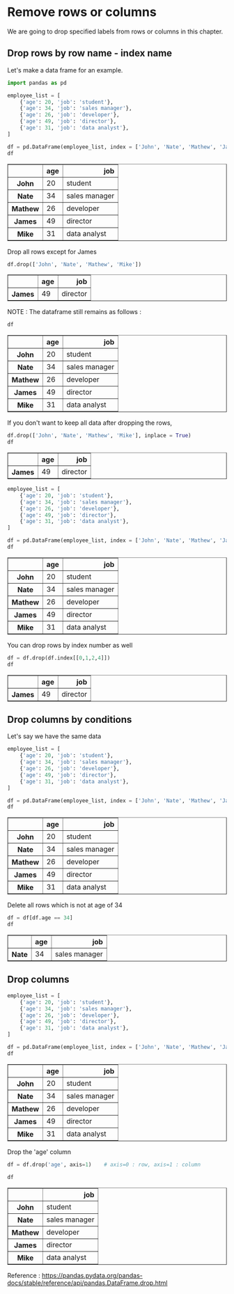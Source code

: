# Remove rows or columns

We are going to drop specified labels from rows or columns in this chapter.

## Drop rows by row name - index name

Let's make a data frame for an example.


```python
import pandas as pd

employee_list = [
    {'age': 20, 'job': 'student'},
    {'age': 34, 'job': 'sales manager'},
    {'age': 26, 'job': 'developer'},
    {'age': 49, 'job': 'director'},
    {'age': 31, 'job': 'data analyst'},
]

df = pd.DataFrame(employee_list, index = ['John', 'Nate', 'Mathew', 'James', 'Mike'])
df
```




<div>
<style scoped>
    .dataframe tbody tr th:only-of-type {
        vertical-align: middle;
    }

    .dataframe tbody tr th {
        vertical-align: top;
    }

    .dataframe thead th {
        text-align: right;
    }
</style>
<table border="1" class="dataframe">
  <thead>
    <tr style="text-align: right;">
      <th></th>
      <th>age</th>
      <th>job</th>
    </tr>
  </thead>
  <tbody>
    <tr>
      <th>John</th>
      <td>20</td>
      <td>student</td>
    </tr>
    <tr>
      <th>Nate</th>
      <td>34</td>
      <td>sales manager</td>
    </tr>
    <tr>
      <th>Mathew</th>
      <td>26</td>
      <td>developer</td>
    </tr>
    <tr>
      <th>James</th>
      <td>49</td>
      <td>director</td>
    </tr>
    <tr>
      <th>Mike</th>
      <td>31</td>
      <td>data analyst</td>
    </tr>
  </tbody>
</table>
</div>



Drop all rows except for James


```python
df.drop(['John', 'Nate', 'Mathew', 'Mike'])
```




<div>
<style scoped>
    .dataframe tbody tr th:only-of-type {
        vertical-align: middle;
    }

    .dataframe tbody tr th {
        vertical-align: top;
    }

    .dataframe thead th {
        text-align: right;
    }
</style>
<table border="1" class="dataframe">
  <thead>
    <tr style="text-align: right;">
      <th></th>
      <th>age</th>
      <th>job</th>
    </tr>
  </thead>
  <tbody>
    <tr>
      <th>James</th>
      <td>49</td>
      <td>director</td>
    </tr>
  </tbody>
</table>
</div>



NOTE : The dataframe still remains as follows :


```python
df
```




<div>
<style scoped>
    .dataframe tbody tr th:only-of-type {
        vertical-align: middle;
    }

    .dataframe tbody tr th {
        vertical-align: top;
    }

    .dataframe thead th {
        text-align: right;
    }
</style>
<table border="1" class="dataframe">
  <thead>
    <tr style="text-align: right;">
      <th></th>
      <th>age</th>
      <th>job</th>
    </tr>
  </thead>
  <tbody>
    <tr>
      <th>John</th>
      <td>20</td>
      <td>student</td>
    </tr>
    <tr>
      <th>Nate</th>
      <td>34</td>
      <td>sales manager</td>
    </tr>
    <tr>
      <th>Mathew</th>
      <td>26</td>
      <td>developer</td>
    </tr>
    <tr>
      <th>James</th>
      <td>49</td>
      <td>director</td>
    </tr>
    <tr>
      <th>Mike</th>
      <td>31</td>
      <td>data analyst</td>
    </tr>
  </tbody>
</table>
</div>



If you don't want to keep all data after dropping the rows,


```python
df.drop(['John', 'Nate', 'Mathew', 'Mike'], inplace = True)
df
```




<div>
<style scoped>
    .dataframe tbody tr th:only-of-type {
        vertical-align: middle;
    }

    .dataframe tbody tr th {
        vertical-align: top;
    }

    .dataframe thead th {
        text-align: right;
    }
</style>
<table border="1" class="dataframe">
  <thead>
    <tr style="text-align: right;">
      <th></th>
      <th>age</th>
      <th>job</th>
    </tr>
  </thead>
  <tbody>
    <tr>
      <th>James</th>
      <td>49</td>
      <td>director</td>
    </tr>
  </tbody>
</table>
</div>




```python
employee_list = [
    {'age': 20, 'job': 'student'},
    {'age': 34, 'job': 'sales manager'},
    {'age': 26, 'job': 'developer'},
    {'age': 49, 'job': 'director'},
    {'age': 31, 'job': 'data analyst'},
]

df = pd.DataFrame(employee_list, index = ['John', 'Nate', 'Mathew', 'James', 'Mike'])
df
```




<div>
<style scoped>
    .dataframe tbody tr th:only-of-type {
        vertical-align: middle;
    }

    .dataframe tbody tr th {
        vertical-align: top;
    }

    .dataframe thead th {
        text-align: right;
    }
</style>
<table border="1" class="dataframe">
  <thead>
    <tr style="text-align: right;">
      <th></th>
      <th>age</th>
      <th>job</th>
    </tr>
  </thead>
  <tbody>
    <tr>
      <th>John</th>
      <td>20</td>
      <td>student</td>
    </tr>
    <tr>
      <th>Nate</th>
      <td>34</td>
      <td>sales manager</td>
    </tr>
    <tr>
      <th>Mathew</th>
      <td>26</td>
      <td>developer</td>
    </tr>
    <tr>
      <th>James</th>
      <td>49</td>
      <td>director</td>
    </tr>
    <tr>
      <th>Mike</th>
      <td>31</td>
      <td>data analyst</td>
    </tr>
  </tbody>
</table>
</div>



You can drop rows by index number as well


```python
df = df.drop(df.index[[0,1,2,4]])
df
```




<div>
<style scoped>
    .dataframe tbody tr th:only-of-type {
        vertical-align: middle;
    }

    .dataframe tbody tr th {
        vertical-align: top;
    }

    .dataframe thead th {
        text-align: right;
    }
</style>
<table border="1" class="dataframe">
  <thead>
    <tr style="text-align: right;">
      <th></th>
      <th>age</th>
      <th>job</th>
    </tr>
  </thead>
  <tbody>
    <tr>
      <th>James</th>
      <td>49</td>
      <td>director</td>
    </tr>
  </tbody>
</table>
</div>



## Drop columns by conditions

Let's say we have the same data


```python
employee_list = [
    {'age': 20, 'job': 'student'},
    {'age': 34, 'job': 'sales manager'},
    {'age': 26, 'job': 'developer'},
    {'age': 49, 'job': 'director'},
    {'age': 31, 'job': 'data analyst'},
]

df = pd.DataFrame(employee_list, index = ['John', 'Nate', 'Mathew', 'James', 'Mike'])
df
```




<div>
<style scoped>
    .dataframe tbody tr th:only-of-type {
        vertical-align: middle;
    }

    .dataframe tbody tr th {
        vertical-align: top;
    }

    .dataframe thead th {
        text-align: right;
    }
</style>
<table border="1" class="dataframe">
  <thead>
    <tr style="text-align: right;">
      <th></th>
      <th>age</th>
      <th>job</th>
    </tr>
  </thead>
  <tbody>
    <tr>
      <th>John</th>
      <td>20</td>
      <td>student</td>
    </tr>
    <tr>
      <th>Nate</th>
      <td>34</td>
      <td>sales manager</td>
    </tr>
    <tr>
      <th>Mathew</th>
      <td>26</td>
      <td>developer</td>
    </tr>
    <tr>
      <th>James</th>
      <td>49</td>
      <td>director</td>
    </tr>
    <tr>
      <th>Mike</th>
      <td>31</td>
      <td>data analyst</td>
    </tr>
  </tbody>
</table>
</div>



Delete all rows which is not at age of 34


```python
df = df[df.age == 34]
df
```




<div>
<style scoped>
    .dataframe tbody tr th:only-of-type {
        vertical-align: middle;
    }

    .dataframe tbody tr th {
        vertical-align: top;
    }

    .dataframe thead th {
        text-align: right;
    }
</style>
<table border="1" class="dataframe">
  <thead>
    <tr style="text-align: right;">
      <th></th>
      <th>age</th>
      <th>job</th>
    </tr>
  </thead>
  <tbody>
    <tr>
      <th>Nate</th>
      <td>34</td>
      <td>sales manager</td>
    </tr>
  </tbody>
</table>
</div>



## Drop columns


```python
employee_list = [
    {'age': 20, 'job': 'student'},
    {'age': 34, 'job': 'sales manager'},
    {'age': 26, 'job': 'developer'},
    {'age': 49, 'job': 'director'},
    {'age': 31, 'job': 'data analyst'},
]

df = pd.DataFrame(employee_list, index = ['John', 'Nate', 'Mathew', 'James', 'Mike'])
df
```




<div>
<style scoped>
    .dataframe tbody tr th:only-of-type {
        vertical-align: middle;
    }

    .dataframe tbody tr th {
        vertical-align: top;
    }

    .dataframe thead th {
        text-align: right;
    }
</style>
<table border="1" class="dataframe">
  <thead>
    <tr style="text-align: right;">
      <th></th>
      <th>age</th>
      <th>job</th>
    </tr>
  </thead>
  <tbody>
    <tr>
      <th>John</th>
      <td>20</td>
      <td>student</td>
    </tr>
    <tr>
      <th>Nate</th>
      <td>34</td>
      <td>sales manager</td>
    </tr>
    <tr>
      <th>Mathew</th>
      <td>26</td>
      <td>developer</td>
    </tr>
    <tr>
      <th>James</th>
      <td>49</td>
      <td>director</td>
    </tr>
    <tr>
      <th>Mike</th>
      <td>31</td>
      <td>data analyst</td>
    </tr>
  </tbody>
</table>
</div>



Drop the 'age' column


```python
df = df.drop('age', axis=1)    # axis=0 : row, axis=1 : column
```


```python
df
```




<div>
<style scoped>
    .dataframe tbody tr th:only-of-type {
        vertical-align: middle;
    }

    .dataframe tbody tr th {
        vertical-align: top;
    }

    .dataframe thead th {
        text-align: right;
    }
</style>
<table border="1" class="dataframe">
  <thead>
    <tr style="text-align: right;">
      <th></th>
      <th>job</th>
    </tr>
  </thead>
  <tbody>
    <tr>
      <th>John</th>
      <td>student</td>
    </tr>
    <tr>
      <th>Nate</th>
      <td>sales manager</td>
    </tr>
    <tr>
      <th>Mathew</th>
      <td>developer</td>
    </tr>
    <tr>
      <th>James</th>
      <td>director</td>
    </tr>
    <tr>
      <th>Mike</th>
      <td>data analyst</td>
    </tr>
  </tbody>
</table>
</div>



Reference : https://pandas.pydata.org/pandas-docs/stable/reference/api/pandas.DataFrame.drop.html


```python

```
